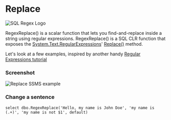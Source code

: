# Replace

![SQL Regex Logo](/images/sql-regex-logo.png)

RegexReplace() is a scalar function that lets you find-and-replace inside a string using regular expressions. RegexReplace() is a SQL CLR function that exposes the [System.Text.RegularExpressions](https://msdn.microsoft.com/en-us/library/system.text.regularexpressions(v=vs.110).aspx)' [Replace()](https://msdn.microsoft.com/en-us/library/b9712a7w(v=vs.110).aspx) method.

Let's look at a few examples, inspired by another handy [Regular Expressions tutorial](http://www.regular-expressions.info/examples.html)


### Screenshot

![Replace SSMS example](/images/replace-1.png)


### Change a sentence

```
select dbo.RegexReplace('Hello, my name is John Doe', 'my name is (.+)', 'my name is not $1', default)
```